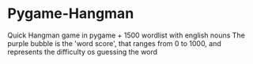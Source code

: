 # Pygame-Hangman
Quick Hangman game in pygame + 1500 wordlist with english nouns
The purple bubble is the 'word score', that ranges from 0 to 1000, and represents the difficulty os guessing the word
